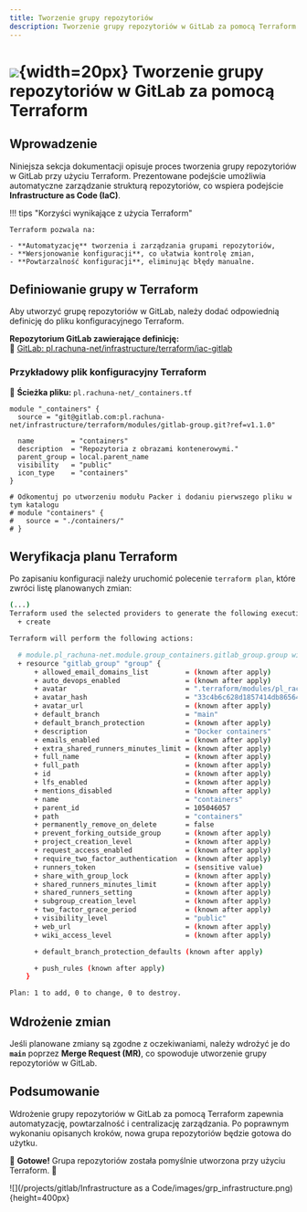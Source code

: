 ```yaml
---
title: Tworzenie grupy repozytoriów
description: Tworzenie grupy repozytoriów w GitLab za pomocą Terraform
---
```


# ![](https://gitlab.com/pl.rachuna-net/infrastructure/terraform/modules/gitlab-project/-/raw/main/images/terraform.png){width=20px} Tworzenie grupy repozytoriów w GitLab za pomocą Terraform

## Wprowadzenie

Niniejsza sekcja dokumentacji opisuje proces tworzenia grupy repozytoriów w GitLab przy użyciu Terraform. Prezentowane podejście umożliwia automatyczne zarządzanie strukturą repozytoriów, co wspiera podejście **Infrastructure as Code (IaC)**.

!!! tips "Korzyści wynikające z użycia Terraform"

    Terraform pozwala na:

    - **Automatyzację** tworzenia i zarządzania grupami repozytoriów,
    - **Wersjonowanie konfiguracji**, co ułatwia kontrolę zmian,
    - **Powtarzalność konfiguracji**, eliminując błędy manualne.

## Definiowanie grupy w Terraform

Aby utworzyć grupę repozytoriów w GitLab, należy dodać odpowiednią definicję do pliku konfiguracyjnego Terraform. 

**Repozytorium GitLab zawierające definicję:**  
🔗 [GitLab: pl.rachuna-net/infrastructure/terraform/iac-gitlab](https://gitlab.com/pl.rachuna-net/infrastructure/terraform/iac-gitlab)

###  Przykładowy plik konfiguracyjny Terraform

📄 **Ścieżka pliku:** `pl.rachuna-net/_containers.tf`

```hcl
module "_containers" {
  source = "git@gitlab.com:pl.rachuna-net/infrastructure/terraform/modules/gitlab-group.git?ref=v1.1.0"

  name         = "containers"
  description  = "Repozytoria z obrazami kontenerowymi."
  parent_group = local.parent_name
  visibility   = "public"
  icon_type    = "containers"
}

# Odkomentuj po utworzeniu modułu Packer i dodaniu pierwszego pliku w tym katalogu
# module "containers" {
#   source = "./containers/"
# }
```

## Weryfikacja planu Terraform

Po zapisaniu konfiguracji należy uruchomić polecenie `terraform plan`, które zwróci listę planowanych zmian:

```bash
(...)
Terraform used the selected providers to generate the following execution plan. Resource actions are indicated with the following symbols:
  + create

Terraform will perform the following actions:

  # module.pl_rachuna-net.module.group_containers.gitlab_group.group will be created
  + resource "gitlab_group" "group" {
      + allowed_email_domains_list         = (known after apply)
      + auto_devops_enabled                = (known after apply)
      + avatar                             = ".terraform/modules/pl_rachuna-net.group_containers/images/containers.png"
      + avatar_hash                        = "33c4b6c628d1857414db865643888fc2e32b52157f4cbe6c01305389cd8df351"
      + avatar_url                         = (known after apply)
      + default_branch                     = "main"
      + default_branch_protection          = (known after apply)
      + description                        = "Docker containers"
      + emails_enabled                     = (known after apply)
      + extra_shared_runners_minutes_limit = (known after apply)
      + full_name                          = (known after apply)
      + full_path                          = (known after apply)
      + id                                 = (known after apply)
      + lfs_enabled                        = (known after apply)
      + mentions_disabled                  = (known after apply)
      + name                               = "containers"
      + parent_id                          = 105046057
      + path                               = "containers"
      + permanently_remove_on_delete       = false
      + prevent_forking_outside_group      = (known after apply)
      + project_creation_level             = (known after apply)
      + request_access_enabled             = (known after apply)
      + require_two_factor_authentication  = (known after apply)
      + runners_token                      = (sensitive value)
      + share_with_group_lock              = (known after apply)
      + shared_runners_minutes_limit       = (known after apply)
      + shared_runners_setting             = (known after apply)
      + subgroup_creation_level            = (known after apply)
      + two_factor_grace_period            = (known after apply)
      + visibility_level                   = "public"
      + web_url                            = (known after apply)
      + wiki_access_level                  = (known after apply)

      + default_branch_protection_defaults (known after apply)

      + push_rules (known after apply)
    }

Plan: 1 to add, 0 to change, 0 to destroy.
```

## Wdrożenie zmian

Jeśli planowane zmiany są zgodne z oczekiwaniami, należy wdrożyć je do **`main`** poprzez **Merge Request (MR)**, co spowoduje utworzenie grupy repozytoriów w GitLab.

## Podsumowanie

Wdrożenie grupy repozytoriów w GitLab za pomocą Terraform zapewnia automatyzację, powtarzalność i centralizację zarządzania. Po poprawnym wykonaniu opisanych kroków, nowa grupa repozytoriów będzie gotowa do użytku.

🚀 **Gotowe!** Grupa repozytoriów została pomyślnie utworzona przy użyciu Terraform. 🎉

![](/projects/gitlab/Infrastructure as a Code/images/grp_infrastructure.png){height=400px}